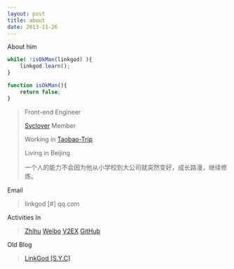 ```yaml
---
layout: post
title: about
date: 2013-11-26
---
```


About him

```javascript
while( !isOkMan(linkgod) ){
	linkgod.learn();
}

function isOkMan(){
	return false;
}
```

> Front-end Engineer
>
> [Syclover](http://weibo.com/sycloversyc) Member
>
> Working in [Taobao-Trip](http://trip.taobao.com)
>
> Living in Beijing
>
> 一个人的能力不会因为他从小学校到大公司就突然变好，成长路漫，继续修炼。


Email

> linkgod [#] qq.com

Activities In

> [Zhihu](http://www.zhihu.com/people/linkgod)
> [Weibo](http://weibo.com/linkgod)
> [V2EX](http://v2ex.com/member/linkgod)
> [GitHub](https://github.com/linkgod)

Old Blog

> [LinkGod \[S.Y.C\]](http://linkgod.diandian.com/)
